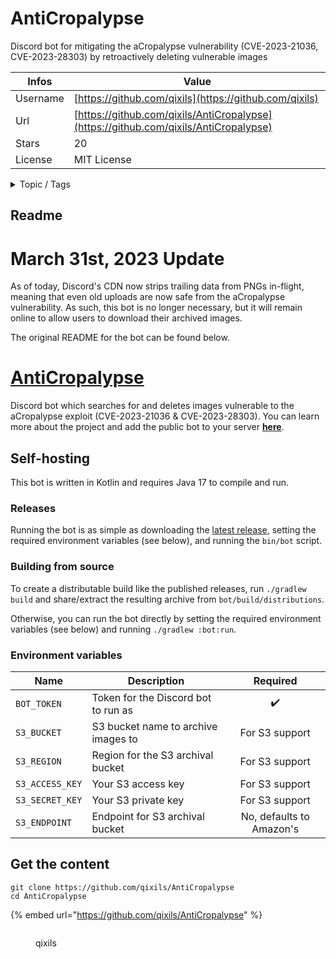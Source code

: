 # AntiCropalypse

Discord bot for mitigating the aCropalypse vulnerability (CVE-2023-21036, CVE-2023-28303) by retroactively deleting vulnerable images

| Infos    | Value                                                              |
| -------- | -------------------------------------------------------------------|
| Username | [https://github.com/qixils](https://github.com/qixils) |
| Url      | [https://github.com/qixils/AntiCropalypse](https://github.com/qixils/AntiCropalypse)                                               |
| Stars    | 20                                                          |
| License  | MIT License                                                        |

<details>

<summary>Topic / Tags</summary>

* acropalypse* bot* discord* discord-bot* kotlin* mitigation

</details>

## Readme

# March 31st, 2023 Update

As of today, Discord's CDN now strips trailing data from PNGs in-flight, meaning that even old uploads are now safe from
the aCropalypse vulnerability. As such, this bot is no longer necessary, but it will remain online to allow users to
download their archived images.

The original README for the bot can be found below.

# [AntiCropalypse](https://anticropalypse.qixils.dev)

Discord bot which searches for and deletes images vulnerable to the aCropalypse exploit
(CVE-2023-21036 & CVE-2023-28303).
You can learn more about the project and add the public bot to your server
[**here**](https://anticropalypse.qixils.dev).

## Self-hosting

This bot is written in Kotlin and requires Java 17 to compile and run.

### Releases

Running the bot is as simple as downloading the
[latest release](https://github.com/qixils/anticropalypse/releases/latest),
setting the required environment variables (see below),
and running the `bin/bot` script.

### Building from source

To create a distributable build like the published releases, run `./gradlew build`
and share/extract the resulting archive from `bot/build/distributions`.

Otherwise, you can run the bot directly by setting the required environment variables (see below)
and running `./gradlew :bot:run`.

### Environment variables

| Name            | Description                         |         Required         |
|-----------------|-------------------------------------|:------------------------:|
| `BOT_TOKEN`     | Token for the Discord bot to run as |            ✔️            |
| `S3_BUCKET`     | S3 bucket name to archive images to |      For S3 support      |
| `S3_REGION`     | Region for the S3 archival bucket   |      For S3 support      |
| `S3_ACCESS_KEY` | Your S3 access key                  |      For S3 support      |
| `S3_SECRET_KEY` | Your S3 private key                 |      For S3 support      |
| `S3_ENDPOINT`   | Endpoint for S3 archival bucket     | No, defaults to Amazon's |



## Get the content

```
git clone https://github.com/qixils/AntiCropalypse
cd AntiCropalypse
```

{% embed url="https://github.com/qixils/AntiCropalypse" %}

<figure><img src="https://avatars.githubusercontent.com/u/13265322?v=4" alt=""><figcaption><p>qixils</p></figcaption></figure>
